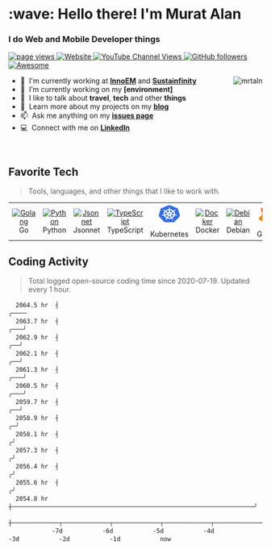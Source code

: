 <h1 align="left" id="macropower-title">:wave: Hello there! I'm Murat Alan</h1>
<h3 align="left">I do Web and Mobile Developer things</h3>

<p align="left">
  <a href="https://github.com/mrtlan/mrtaln">
    <img src="https://komarev.com/ghpvc/?username=mrtaln" alt="page views" />
  </a>
  <a href="https://muratalan.com">
    <img alt="Website" src="https://img.shields.io/website?url=https%3A%2F%2Fmuratalan.com">
  </a>
  <!--<a href="https://stackoverflow.com/users/4868262">
    <img alt="Stack Exchange reputation" src="https://img.shields.io/stackexchange/stackoverflow/r/4868262?color=orange&label=reputation&logo=stackoverflow">
  </a>-->
  <a href="https://www.youtube.com/channel/UCyfrnBL47bRLLVxdLl_cQpw">
    <img alt="YouTube Channel Views" src="https://img.shields.io/youtube/channel/views/UCyfrnBL47bRLLVxdLl_cQpw?style=flat&logo=youtube">
  </a>
  <a href="https://github.com/mrtaln?tab=followers">
    <img alt="GitHub followers" src="https://img.shields.io/github/followers/mrtaln?style=flat&logo=github">
  </a>
  <a href="https://github.com/abhisheknaiidu/awesome-github-profile-readme">
    <img alt="Awesome" src="https://awesome.re/mentioned-badge.svg">
  </a>
</p>

<a href="#macropower-title">
  <img src="https://raw.githubusercontent.com/mrtaln/github-stats-transparent/output/generated/overview.svg" alt="mrtaln" align="right" />
</a>

- :office: &nbsp;I'm currently working at **[InnoEM]** and **[Sustainfinity]**
- :seedling: &nbsp;I’m currently working on my **[environment]**
- :speech_balloon: &nbsp;I like to talk about **travel**, **tech** and other **things**
- :book: &nbsp;Learn more about my projects on my **[blog]**
- :mailbox: &nbsp;Ask me anything on my **[issues page]**
- :computer: &nbsp;Connect with me on **[LinkedIn]**

<br>

<h2 align="left" id="macropower-tech">Favorite Tech</h2>

> Tools, languages, and other things that I like to work with.

<table>
  <tr>
    <td align="center" width="96">
      <a href="#macropower-tech">
        <img src="./img/go-flat.svg" width="48" height="48" alt="Golang" />
      </a>
      <br>Go
    </td>
    <td align="center" width="96">
      <a href="#macropower-tech">
        <img src="./img/python-original.svg" width="48" height="48" alt="Python" />
      </a>
      <br>Python
    </td>
    <td align="center" width="96">
      <a href="#macropower-tech">
        <img src="https://jsonnet.org/img/isologo.svg" width="48" height="48" alt="Jsonnet" />
      </a>
      <br>Jsonnet
    </td>
    <td align="center" width="96">
      <a href="#macropower-tech">
        <img src="./img/typescript-original.svg" width="48" height="48" alt="TypeScript" />
      </a>
      <br>TypeScript
    </td>
    <td align="center" width="96">
      <a href="#macropower-tech" >
        <img src="https://raw.githubusercontent.com/cncf/artwork/master/projects/kubernetes/icon/color/kubernetes-icon-color.svg" width="48" height="48" alt="Kubernetes" />
      </a>
      <br>Kubernetes
    </td>
    <td align="center" width="96"> 
      <a href="#macropower-tech" >
        <img src="./img/docker-original.svg" width="48" height="48" alt="Docker" />
      </a>
      <br>Docker
    </td>
    <td align="center"  width="96">
      <a href="#macropower-tech">
        <img src="./img/debian-original.svg" width="48" height="48" alt="Debian" />
      </a>
      <br>Debian
    </td>
    <td align="center" width="96">
      <a href="#macropower-tech" >
        <img src="https://raw.githubusercontent.com/grafana/grafana/master/public/img/grafana_icon.svg" width="48" height="48" alt="Grafana" />
      </a>
      <br>Grafana
    </td>
  </tr>
</table>

<h2 align="left">Coding Activity</h2>

> Total logged open-source coding time since 2020-07-19. Updated every 1 hour.

<!-- prettier-ignore-start -->
<!-- START_SECTION:ascii_graph -->

```
  2064.5 hr  ┤                                                                                              ╭──── 
  2063.7 hr  ┤                                                                                          ╭───╯     
  2062.9 hr  ┤                                                                                       ╭──╯         
  2062.1 hr  ┤                                                                                    ╭──╯            
  2061.3 hr  ┤                                                                                ╭───╯               
  2060.5 hr  ┤                                                                            ╭───╯                   
  2059.7 hr  ┤                                                                         ╭──╯                       
  2058.9 hr  ┤                                                                       ╭─╯                          
  2058.1 hr  ┤                                                                      ╭╯                            
  2057.3 hr  ┤                                                                     ╭╯                             
  2056.4 hr  ┤                                                                    ╭╯                              
  2055.6 hr  ┤                                                                   ╭╯                               
  2054.8 hr  ┼───────────────────────────────────────────────────────────────────╯                                
             ┼─────────────┬─────────────┬─────────────┬─────────────┬─────────────┬─────────────┬─────────────┤ 
            -7d           -6d           -5d           -4d           -3d           -2d           -1d           now
```

<!-- END_SECTION:ascii_graph -->
<!-- prettier-ignore-end -->

<!-- links -->

[InnoEM]: https://innoem.net "InnoEM"
[Sustainfinity]: https://sustainfinity.com "Sustainfinity"
[issues page]: https://github.com/mrtaln/mrtaln/issues "mrtaln/issues"
[linkedin]: https://www.linkedin.com/in/mrtaln "Murat Alan LinkedIn"
[homelab]: https://github.com/mrtaln
[blog]: https://muratalan.com
